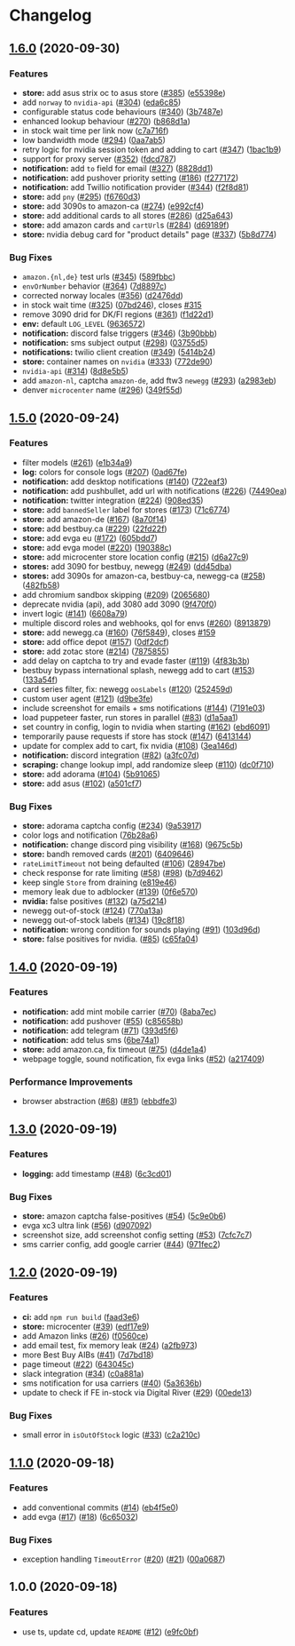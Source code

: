 # Changelog

## [1.6.0](https://www.github.com/jef/nvidia-snatcher/compare/v1.5.0...v1.6.0) (2020-09-30)


### Features

* **store:** add asus strix oc to asus store ([#385](https://www.github.com/jef/nvidia-snatcher/issues/385)) ([e55398e](https://www.github.com/jef/nvidia-snatcher/commit/e55398e789d52def6e15d1e5e10f56cdf5ea5bea))
* add `norway` to `nvidia-api` ([#304](https://www.github.com/jef/nvidia-snatcher/issues/304)) ([eda6c85](https://www.github.com/jef/nvidia-snatcher/commit/eda6c85fc03a70c5933308e96c572a480bb6c8a0))
* configurable status code behaviours ([#340](https://www.github.com/jef/nvidia-snatcher/issues/340)) ([3b7487e](https://www.github.com/jef/nvidia-snatcher/commit/3b7487e97ac9d93344403f50153f2de6243b1f0d))
* enhanced lookup behaviour ([#270](https://www.github.com/jef/nvidia-snatcher/issues/270)) ([b868d1a](https://www.github.com/jef/nvidia-snatcher/commit/b868d1a4833a8ec5ac1c79481530d75cd0c4b01e))
* in stock wait time per link now ([c7a716f](https://www.github.com/jef/nvidia-snatcher/commit/c7a716f981976a76afe61a4d985bd6fe4343595b))
* low bandwidth mode ([#294](https://www.github.com/jef/nvidia-snatcher/issues/294)) ([0aa7ab5](https://www.github.com/jef/nvidia-snatcher/commit/0aa7ab596c907ce72c188eb4b1acdee088307437))
* retry logic for nvidia session token and adding to cart ([#347](https://www.github.com/jef/nvidia-snatcher/issues/347)) ([1bac1b9](https://www.github.com/jef/nvidia-snatcher/commit/1bac1b928d401a819698848f3367edf54836b26f))
* support for proxy server ([#352](https://www.github.com/jef/nvidia-snatcher/issues/352)) ([fdcd787](https://www.github.com/jef/nvidia-snatcher/commit/fdcd787f91f26229db23e2291e8922b947007902))
* **notification:** add `to` field for email ([#327](https://www.github.com/jef/nvidia-snatcher/issues/327)) ([8828dd1](https://www.github.com/jef/nvidia-snatcher/commit/8828dd15cd08959cd434bd256e8eac474dd17c49))
* **notification:** add pushover priority setting ([#186](https://www.github.com/jef/nvidia-snatcher/issues/186)) ([f277172](https://www.github.com/jef/nvidia-snatcher/commit/f2771721914a20619833df8ccb2ac44298687b4d))
* **notification:** add Twillio notification provider ([#344](https://www.github.com/jef/nvidia-snatcher/issues/344)) ([f2f8d81](https://www.github.com/jef/nvidia-snatcher/commit/f2f8d81498d1acfb9359f4a690962042ec20d166))
* **store:** add `pny` ([#295](https://www.github.com/jef/nvidia-snatcher/issues/295)) ([f6760d3](https://www.github.com/jef/nvidia-snatcher/commit/f6760d3c65d60eae9e4b1e0fdba34e814f446a4c))
* **store:** add 3090s to amazon-ca ([#274](https://www.github.com/jef/nvidia-snatcher/issues/274)) ([e992cf4](https://www.github.com/jef/nvidia-snatcher/commit/e992cf4db85f045fc8d03c9b93286fb72bad1061))
* **store:** add additional cards to all stores ([#286](https://www.github.com/jef/nvidia-snatcher/issues/286)) ([d25a643](https://www.github.com/jef/nvidia-snatcher/commit/d25a643425020fa3f7cd48972360ede17501afeb))
* **store:** add amazon cards and `cartUrl`s ([#284](https://www.github.com/jef/nvidia-snatcher/issues/284)) ([d69189f](https://www.github.com/jef/nvidia-snatcher/commit/d69189f12c893fb6d88b198d802ff8e36a69bc88))
* **store:** nvidia debug card for "product details" page ([#337](https://www.github.com/jef/nvidia-snatcher/issues/337)) ([5b8d774](https://www.github.com/jef/nvidia-snatcher/commit/5b8d774b7c7d31d6ba6fc43be3ea7b16a87d2e49))


### Bug Fixes

* `amazon.{nl,de}` test urls ([#345](https://www.github.com/jef/nvidia-snatcher/issues/345)) ([589fbbc](https://www.github.com/jef/nvidia-snatcher/commit/589fbbcd34393ceb2bd7c0a8ac391c54e14a21be))
* `envOrNumber` behavior ([#364](https://www.github.com/jef/nvidia-snatcher/issues/364)) ([7d8897c](https://www.github.com/jef/nvidia-snatcher/commit/7d8897cd9fb9ae0db796fd85da3f2b9d1a9f73af))
* corrected norway locales ([#356](https://www.github.com/jef/nvidia-snatcher/issues/356)) ([d2476dd](https://www.github.com/jef/nvidia-snatcher/commit/d2476ddb08606545b32b9676e2d299d57ec5cb6a))
* in stock wait time ([#325](https://www.github.com/jef/nvidia-snatcher/issues/325)) ([07bd246](https://www.github.com/jef/nvidia-snatcher/commit/07bd246e876cd27df1b5019af5ee8613bb5368f0)), closes [#315](https://www.github.com/jef/nvidia-snatcher/issues/315)
* remove 3090 drid for DK/FI regions ([#361](https://www.github.com/jef/nvidia-snatcher/issues/361)) ([f1d22d1](https://www.github.com/jef/nvidia-snatcher/commit/f1d22d1684c8e70f09acd9978e6ea802d7224c8b))
* **env:** default `LOG_LEVEL` ([9636572](https://www.github.com/jef/nvidia-snatcher/commit/9636572c7de36f7ac6800ba31ac60fcd7bd2fd03))
* **notification:** discord false triggers ([#346](https://www.github.com/jef/nvidia-snatcher/issues/346)) ([3b90bbb](https://www.github.com/jef/nvidia-snatcher/commit/3b90bbbe5d751003a39823e9113eaee8cbfcf1a2))
* **notification:** sms subject output ([#298](https://www.github.com/jef/nvidia-snatcher/issues/298)) ([03755d5](https://www.github.com/jef/nvidia-snatcher/commit/03755d5eb117ac14797e0180c74f50b401e50cb5))
* **notifications:** twilio client creation ([#349](https://www.github.com/jef/nvidia-snatcher/issues/349)) ([5414b24](https://www.github.com/jef/nvidia-snatcher/commit/5414b249a6f938615cfad02ca22c171a5f86e127))
* **store:** container names on `nvidia` ([#333](https://www.github.com/jef/nvidia-snatcher/issues/333)) ([772de90](https://www.github.com/jef/nvidia-snatcher/commit/772de900a1386e9635d139e152fe86366404ded4))
* `nvidia-api` ([#314](https://www.github.com/jef/nvidia-snatcher/issues/314)) ([8d8e5b5](https://www.github.com/jef/nvidia-snatcher/commit/8d8e5b587d2279a95d3e7837a99bea8c5990a477))
* add `amazon-nl`, captcha `amazon-de`, add ftw3 `newegg` ([#293](https://www.github.com/jef/nvidia-snatcher/issues/293)) ([a2983eb](https://www.github.com/jef/nvidia-snatcher/commit/a2983eb54c419ba3a56abf80d316ea136a05e0fa))
* denver `microcenter` name ([#296](https://www.github.com/jef/nvidia-snatcher/issues/296)) ([349f55d](https://www.github.com/jef/nvidia-snatcher/commit/349f55d3603517b5741fce6ac42b29141816ea79))

## [1.5.0](https://www.github.com/jef/nvidia-snatcher/compare/v1.4.0...v1.5.0) (2020-09-24)


### Features

* filter models ([#261](https://www.github.com/jef/nvidia-snatcher/issues/261)) ([e1b34a9](https://www.github.com/jef/nvidia-snatcher/commit/e1b34a9ccfa45fa1a11da9af9074059b6084904b))
* **log:** colors for console logs ([#207](https://www.github.com/jef/nvidia-snatcher/issues/207)) ([0ad67fe](https://www.github.com/jef/nvidia-snatcher/commit/0ad67fe20453898ce0a6b5faff00062735411119))
* **notification:** add desktop notifications ([#140](https://www.github.com/jef/nvidia-snatcher/issues/140)) ([722eaf3](https://www.github.com/jef/nvidia-snatcher/commit/722eaf3cd680c4600b79f842c6c5acdb9e51ad71))
* **notification:** add pushbullet, add url with notifications ([#226](https://www.github.com/jef/nvidia-snatcher/issues/226)) ([74490ea](https://www.github.com/jef/nvidia-snatcher/commit/74490eae3ab30de7d7a708d5dd970e070f27f2ea))
* **notification:** twitter integration ([#224](https://www.github.com/jef/nvidia-snatcher/issues/224)) ([908ed35](https://www.github.com/jef/nvidia-snatcher/commit/908ed358826f9de530f5892ded1a54964a304d15))
* **store:** add `bannedSeller` label for stores ([#173](https://www.github.com/jef/nvidia-snatcher/issues/173)) ([71c6774](https://www.github.com/jef/nvidia-snatcher/commit/71c6774511f7ba13d34d2e40b69abf52d06e6225))
* **store:** add amazon-de ([#167](https://www.github.com/jef/nvidia-snatcher/issues/167)) ([8a70f14](https://www.github.com/jef/nvidia-snatcher/commit/8a70f147438584cc334710bc66220d05eb32fcbd))
* **store:** add bestbuy.ca ([#229](https://www.github.com/jef/nvidia-snatcher/issues/229)) ([22fd22f](https://www.github.com/jef/nvidia-snatcher/commit/22fd22fe743d3e286eae3430aecd6e7a0a5de8c0))
* **store:** add evga eu ([#172](https://www.github.com/jef/nvidia-snatcher/issues/172)) ([605bdd7](https://www.github.com/jef/nvidia-snatcher/commit/605bdd7ca73c585734f6c5df1a86f4fbfbff9163))
* **store:** add evga model ([#220](https://www.github.com/jef/nvidia-snatcher/issues/220)) ([190388c](https://www.github.com/jef/nvidia-snatcher/commit/190388cfe4a5e3f19abccd0ff786f654b9a04d2f))
* **store:** add microcenter store location config ([#215](https://www.github.com/jef/nvidia-snatcher/issues/215)) ([d6a27c9](https://www.github.com/jef/nvidia-snatcher/commit/d6a27c988c7b1011c7a10084d8283a60ed8aea5c))
* **stores:** add 3090 for bestbuy, newegg ([#249](https://www.github.com/jef/nvidia-snatcher/issues/249)) ([dd45dba](https://www.github.com/jef/nvidia-snatcher/commit/dd45dba82cb86f7e7664298dd202b93bbbd46d9f))
* **stores:** add 3090s for amazon-ca, bestbuy-ca, newegg-ca ([#258](https://www.github.com/jef/nvidia-snatcher/issues/258)) ([482fb58](https://www.github.com/jef/nvidia-snatcher/commit/482fb58cbfde6f95fb6f77de790d76e6aa2a5926))
* add chromium sandbox skipping ([#209](https://www.github.com/jef/nvidia-snatcher/issues/209)) ([2065680](https://www.github.com/jef/nvidia-snatcher/commit/20656805c1259637bb3a4db465a8d16d4780296a))
* deprecate nvidia (api), add 3080 add 3090 ([9f470f0](https://www.github.com/jef/nvidia-snatcher/commit/9f470f06e9e9fb605d340c0b0f9016d7288e8c0b))
* invert logic ([#141](https://www.github.com/jef/nvidia-snatcher/issues/141)) ([6608a79](https://www.github.com/jef/nvidia-snatcher/commit/6608a79769ff03543ab4ed2f2cead3410d7d7e99))
* multiple discord roles and webhooks, qol for envs ([#260](https://www.github.com/jef/nvidia-snatcher/issues/260)) ([8913879](https://www.github.com/jef/nvidia-snatcher/commit/8913879593252c9c83020b2e2c46bad7537b2a20))
* **store:** add newegg.ca ([#160](https://www.github.com/jef/nvidia-snatcher/issues/160)) ([76f5849](https://www.github.com/jef/nvidia-snatcher/commit/76f584988979a40269fd3641e996800a63b4b163)), closes [#159](https://www.github.com/jef/nvidia-snatcher/issues/159)
* **store:** add office depot ([#157](https://www.github.com/jef/nvidia-snatcher/issues/157)) ([0df2dcf](https://www.github.com/jef/nvidia-snatcher/commit/0df2dcfbd48235fba7126d96cd912634c5b4fdd9))
* **store:** add zotac store ([#214](https://www.github.com/jef/nvidia-snatcher/issues/214)) ([7875855](https://www.github.com/jef/nvidia-snatcher/commit/78758552b22e608dbdf3e76397f5b5efb893fef5))
* add delay on captcha to try and evade faster ([#119](https://www.github.com/jef/nvidia-snatcher/issues/119)) ([4f83b3b](https://www.github.com/jef/nvidia-snatcher/commit/4f83b3b233657841a4068a8ff9dd6c8dbff631c0))
* bestbuy bypass international splash, newegg add to cart ([#153](https://www.github.com/jef/nvidia-snatcher/issues/153)) ([133a54f](https://www.github.com/jef/nvidia-snatcher/commit/133a54fa170bb16dd26b0d72b1a02c56b3851b7f))
* card series filter, fix: newegg `oosLabels` ([#120](https://www.github.com/jef/nvidia-snatcher/issues/120)) ([252459d](https://www.github.com/jef/nvidia-snatcher/commit/252459d5d3de2b8cb25deee9ae318108e3dda2be))
* custom user agent ([#121](https://www.github.com/jef/nvidia-snatcher/issues/121)) ([d9be3fe](https://www.github.com/jef/nvidia-snatcher/commit/d9be3fe6183eaa9694b186c7a75e1f28bb31dace))
* include screenshot for emails + sms notifications ([#144](https://www.github.com/jef/nvidia-snatcher/issues/144)) ([7191e03](https://www.github.com/jef/nvidia-snatcher/commit/7191e03a80e577b59b2861289aa658cfa0ffc0fa))
* load puppeteer faster, run stores in parallel ([#83](https://www.github.com/jef/nvidia-snatcher/issues/83)) ([d1a5aa1](https://www.github.com/jef/nvidia-snatcher/commit/d1a5aa1f02ff0a8f293b93e3c078b5943908a95b))
* set country in config, login to nvidia when starting ([#162](https://www.github.com/jef/nvidia-snatcher/issues/162)) ([ebd6091](https://www.github.com/jef/nvidia-snatcher/commit/ebd6091a09fb5e52a66742767ae4b58323cd7447))
* temporarily pause requests if store has stock ([#147](https://www.github.com/jef/nvidia-snatcher/issues/147)) ([6413144](https://www.github.com/jef/nvidia-snatcher/commit/6413144c1cae89f33f852cc93870b407a784f2bb))
* update for complex add to cart, fix nvidia ([#108](https://www.github.com/jef/nvidia-snatcher/issues/108)) ([3ea146d](https://www.github.com/jef/nvidia-snatcher/commit/3ea146da14ea40d145ccfc05436beeb0a9fed8d9))
* **notification:** discord integration ([#82](https://www.github.com/jef/nvidia-snatcher/issues/82)) ([a3fc07d](https://www.github.com/jef/nvidia-snatcher/commit/a3fc07daf0a3f33f18e03d4cfc13d3477a9c4fa0))
* **scraping:** change lookup impl, add randomize sleep ([#110](https://www.github.com/jef/nvidia-snatcher/issues/110)) ([dc0f710](https://www.github.com/jef/nvidia-snatcher/commit/dc0f7106749b0afa0ff1c91cabb90b65be30e909))
* **store:** add adorama ([#104](https://www.github.com/jef/nvidia-snatcher/issues/104)) ([5b91065](https://www.github.com/jef/nvidia-snatcher/commit/5b910650430ad4806b22722efa9a013e72ea47e7))
* **store:** add asus ([#102](https://www.github.com/jef/nvidia-snatcher/issues/102)) ([a501cf7](https://www.github.com/jef/nvidia-snatcher/commit/a501cf703bb05f47af6240a4b16a3dc4dcf3baf5))


### Bug Fixes

* **store:** adorama captcha config ([#234](https://www.github.com/jef/nvidia-snatcher/issues/234)) ([9a53917](https://www.github.com/jef/nvidia-snatcher/commit/9a539175860f98de3b023009f751e59d94f0aaef))
* color logs and notification ([76b28a6](https://www.github.com/jef/nvidia-snatcher/commit/76b28a6dbdf5480c12a8c82b031c3f2880d17b11))
* **notification:** change discord ping visibility ([#168](https://www.github.com/jef/nvidia-snatcher/issues/168)) ([9675c5b](https://www.github.com/jef/nvidia-snatcher/commit/9675c5b8d61226db4652964e7f1e7399bb82d04e))
* **store:** bandh removed cards ([#201](https://www.github.com/jef/nvidia-snatcher/issues/201)) ([6409646](https://www.github.com/jef/nvidia-snatcher/commit/6409646d57bf2b2bb5a4bcf8239740abed8edafb))
* `rateLimitTimeout` not being defaulted ([#106](https://www.github.com/jef/nvidia-snatcher/issues/106)) ([28947be](https://www.github.com/jef/nvidia-snatcher/commit/28947be9bc8981d7a45a5d0e69c18d039fcd9ed3))
* check response for rate limiting ([#58](https://www.github.com/jef/nvidia-snatcher/issues/58)) ([#98](https://www.github.com/jef/nvidia-snatcher/issues/98)) ([b7d9462](https://www.github.com/jef/nvidia-snatcher/commit/b7d9462e794ef3961fb57c79ef8f66e77d25d20a))
* keep single `Store` from draining ([e819e46](https://www.github.com/jef/nvidia-snatcher/commit/e819e46116d4e0b067a59791094b5cfbd2d7cd45))
* memory leak due to adblocker ([#139](https://www.github.com/jef/nvidia-snatcher/issues/139)) ([0f6e570](https://www.github.com/jef/nvidia-snatcher/commit/0f6e570cc817dfc10bcddc5743a0faf3b1489270))
* **nvidia:** false positives ([#132](https://www.github.com/jef/nvidia-snatcher/issues/132)) ([a75d214](https://www.github.com/jef/nvidia-snatcher/commit/a75d214dd555d5e0388cb54b15be324cc25b6a15))
* newegg out-of-stock ([#124](https://www.github.com/jef/nvidia-snatcher/issues/124)) ([770a13a](https://www.github.com/jef/nvidia-snatcher/commit/770a13ac3559401b430547908d1df014582c1e37))
* newegg out-of-stock labels ([#134](https://www.github.com/jef/nvidia-snatcher/issues/134)) ([19c8f18](https://www.github.com/jef/nvidia-snatcher/commit/19c8f188c796258c469c2b4c6461fc5da3907a47))
* **notification:** wrong condition for sounds playing ([#91](https://www.github.com/jef/nvidia-snatcher/issues/91)) ([103d96d](https://www.github.com/jef/nvidia-snatcher/commit/103d96dc81d6fd097fcdbed5bdd7487d7d73bf6e))
* **store:** false positives for nvidia. ([#85](https://www.github.com/jef/nvidia-snatcher/issues/85)) ([c65fa04](https://www.github.com/jef/nvidia-snatcher/commit/c65fa04666775060532e28076a0b4af50f8dd30b))

## [1.4.0](https://www.github.com/jef/nvidia-snatcher/compare/v1.3.0...v1.4.0) (2020-09-19)


### Features

* **notification:** add mint mobile carrier ([#70](https://www.github.com/jef/nvidia-snatcher/issues/70)) ([8aba7ec](https://www.github.com/jef/nvidia-snatcher/commit/8aba7ecbdb0bfce06257b7b9066e8fccbd82e47e))
* **notification:** add pushover ([#55](https://www.github.com/jef/nvidia-snatcher/issues/55)) ([c85658b](https://www.github.com/jef/nvidia-snatcher/commit/c85658bf82fdf360e5e9d8345eaa846f0572e67c))
* **notification:** add telegram ([#71](https://www.github.com/jef/nvidia-snatcher/issues/71)) ([393d5f6](https://www.github.com/jef/nvidia-snatcher/commit/393d5f689887bf1d6f30a37eea163b2e6bbd4efa))
* **notification:** add telus sms ([6be74a1](https://www.github.com/jef/nvidia-snatcher/commit/6be74a19f3d3f999145d17ac8e91c59db2502071))
* **store:** add amazon.ca, fix timeout ([#75](https://www.github.com/jef/nvidia-snatcher/issues/75)) ([d4de1a4](https://www.github.com/jef/nvidia-snatcher/commit/d4de1a4638e903eb9518354ab6fb2f8c4befc347))
* webpage toggle, sound notification, fix evga links ([#52](https://www.github.com/jef/nvidia-snatcher/issues/52)) ([a217409](https://www.github.com/jef/nvidia-snatcher/commit/a21740942bbbbe967948062fa06cfc82c31eb755))


### Performance Improvements

* browser abstraction ([#68](https://www.github.com/jef/nvidia-snatcher/issues/68)) ([#81](https://www.github.com/jef/nvidia-snatcher/issues/81)) ([ebbdfe3](https://www.github.com/jef/nvidia-snatcher/commit/ebbdfe3f6378516112f4b6e004bbd6ccf13af685))

## [1.3.0](https://www.github.com/jef/nvidia-snatcher/compare/v1.2.0...v1.3.0) (2020-09-19)


### Features

* **logging:** add timestamp ([#48](https://www.github.com/jef/nvidia-snatcher/issues/48)) ([6c3cd01](https://www.github.com/jef/nvidia-snatcher/commit/6c3cd016850d03a6c6a894cab24ba2d3781a9af1))


### Bug Fixes

* **store:** amazon captcha false-positives ([#54](https://www.github.com/jef/nvidia-snatcher/issues/54)) ([5c9e0b6](https://www.github.com/jef/nvidia-snatcher/commit/5c9e0b6d06bd7e1223a7587fec067c8e79c9cfd6))
* evga xc3 ultra link ([#56](https://www.github.com/jef/nvidia-snatcher/issues/56)) ([d907092](https://www.github.com/jef/nvidia-snatcher/commit/d907092b443b056605e09cb2ca3e94e6ca811d9e))
* screenshot size, add screenshot config setting ([#53](https://www.github.com/jef/nvidia-snatcher/issues/53)) ([7cfc7c7](https://www.github.com/jef/nvidia-snatcher/commit/7cfc7c74429c808fa14468cdd497eb9f9aeb922c))
* sms carrier config, add google carrier ([#44](https://www.github.com/jef/nvidia-snatcher/issues/44)) ([971fec2](https://www.github.com/jef/nvidia-snatcher/commit/971fec20e441e2b12a38d5c8d17d2d4cb5e64d6b))

## [1.2.0](https://www.github.com/jef/nvidia-snatcher/compare/v1.1.0...v1.2.0) (2020-09-19)


### Features

* **ci:** add `npm run build` ([faad3e6](https://www.github.com/jef/nvidia-snatcher/commit/faad3e68efafaab135b77080b02af83429b6eca6))
* **store:** microcenter ([#39](https://www.github.com/jef/nvidia-snatcher/issues/39)) ([edf17e9](https://www.github.com/jef/nvidia-snatcher/commit/edf17e926f3d186e7630da2834d78de3e540a956))
* add Amazon links ([#26](https://www.github.com/jef/nvidia-snatcher/issues/26)) ([f0560ce](https://www.github.com/jef/nvidia-snatcher/commit/f0560ce72bfbfdd6360b85e23edaa875d58f228f))
* add email test, fix memory leak ([#24](https://www.github.com/jef/nvidia-snatcher/issues/24)) ([a2fb973](https://www.github.com/jef/nvidia-snatcher/commit/a2fb97333c6eb81250b24ccb6859e9356acded21))
* more Best Buy AIBs ([#41](https://www.github.com/jef/nvidia-snatcher/issues/41)) ([7d7bd18](https://www.github.com/jef/nvidia-snatcher/commit/7d7bd18b4dd656ec01ef2fb2d8519e2a7f34ef70))
* page timeout ([#22](https://www.github.com/jef/nvidia-snatcher/issues/22)) ([643045c](https://www.github.com/jef/nvidia-snatcher/commit/643045c7e0158fb6526bd09427b96cce7958bcea))
* slack integration ([#34](https://www.github.com/jef/nvidia-snatcher/issues/34)) ([c0a881a](https://www.github.com/jef/nvidia-snatcher/commit/c0a881a16ebb573bf35b7f29cb27e5b3c2e1fe78))
* sms notification for usa carriers ([#40](https://www.github.com/jef/nvidia-snatcher/issues/40)) ([5a3636b](https://www.github.com/jef/nvidia-snatcher/commit/5a3636bcb639bb33bc586af96264f5df2f3a8307))
* update to check if FE in-stock via Digital River ([#29](https://www.github.com/jef/nvidia-snatcher/issues/29)) ([00ede13](https://www.github.com/jef/nvidia-snatcher/commit/00ede13501082f530ea672a349816be1d31621a8))


### Bug Fixes

* small error in `isOutOfStock` logic ([#33](https://www.github.com/jef/nvidia-snatcher/issues/33)) ([c2a210c](https://www.github.com/jef/nvidia-snatcher/commit/c2a210cc815c3aa06f6f14d33954f65577d95954))

## [1.1.0](https://www.github.com/jef/nvidia-snatcher/compare/v1.0.0...v1.1.0) (2020-09-18)


### Features

* add conventional commits ([#14](https://www.github.com/jef/nvidia-snatcher/issues/14)) ([eb4f5e0](https://www.github.com/jef/nvidia-snatcher/commit/eb4f5e034176a286eabe381c98ced77cd197d7fb))
* add evga ([#17](https://www.github.com/jef/nvidia-snatcher/issues/17)) ([#18](https://www.github.com/jef/nvidia-snatcher/issues/18)) ([6c65032](https://www.github.com/jef/nvidia-snatcher/commit/6c6503219f7c188783c24a44f7052b276a4b39a3))


### Bug Fixes

* exception handling `TimeoutError` ([#20](https://www.github.com/jef/nvidia-snatcher/issues/20)) ([#21](https://www.github.com/jef/nvidia-snatcher/issues/21)) ([00a0687](https://www.github.com/jef/nvidia-snatcher/commit/00a0687d3eba6a8fca871161b447529be00c8896))

## 1.0.0 (2020-09-18)


### Features

* use ts, update cd, update `README` ([#12](https://www.github.com/jef/nvidia-snatcher/issues/12)) ([e9fc0bf](https://www.github.com/jef/nvidia-snatcher/commit/e9fc0bf5f770481d5e508d8b520e1020624e05d2))
